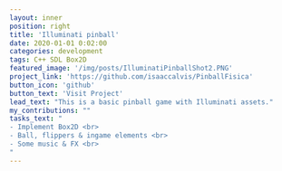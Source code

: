 ```yaml
---
layout: inner
position: right
title: 'Illuminati pinball'
date: 2020-01-01 0:02:00
categories: development
tags: C++ SDL Box2D
featured_image: '/img/posts/IlluminatiPinballShot2.PNG'
project_link: 'https://github.com/isaaccalvis/PinballFisica'
button_icon: 'github'
button_text: 'Visit Project'
lead_text: "This is a basic pinball game with Illuminati assets."
my_contributions: ""
tasks_text: "
- Implement Box2D <br>
- Ball, flippers & ingame elements <br>
- Some music & FX <br>
"
---
```

